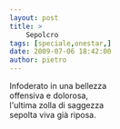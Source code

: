 ```yaml
---
layout: post
title: >
    Sepolcro
tags: [speciale,onestar,]
date: 2009-07-06 18:42:00
author: pietro
---
```

Infoderato in una bellezza<br/>offensiva e dolorosa,<br/>l'ultima zolla di saggezza<br/>sepolta viva già riposa.
